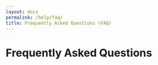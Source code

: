 ```yaml
---
layout: docs
permalink: /help/faq/
title: Frequently Asked Questions (FAQ)
---
```


# Frequently Asked Questions
